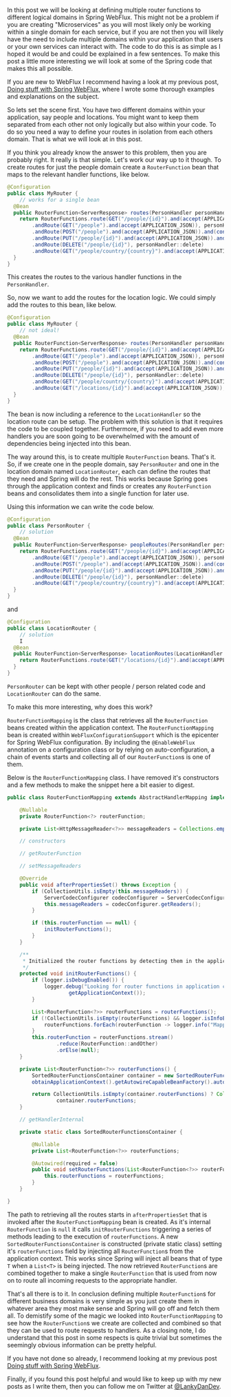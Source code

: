 In this post we will be looking at defining multiple router functions to different logical domains in Spring WebFlux. This might not be a problem if you are creating "Microservices" as you will most likely only be working within a single domain for each service, but if you are not then you will likely have the need to include multiple domains within your application that users or your own services can interact with. The code to do this is as simple as I hoped it would be and could be explained in a few sentences. To make this post a little more interesting we will look at some of the Spring code that makes this all possible.

If you are new to WebFlux I recommend having a look at my previous post, [Doing stuff with Spring WebFlux](https://lankydanblog.com/2018/03/15/doing-stuff-with-spring-webflux/), where I wrote some thorough examples and explanations on the subject.

So lets set the scene first. You have two different domains within your application, say people and locations. You might want to keep them separated from each other not only logically but also within your code. To do so you need a way to define your routes in isolation from each others domain. That is what we will look at in this post.

If you think you already know the answer to this problem, then you are probably right. It really is that simple. Let's work our way up to it though. To create routes for just the people domain create a `RouterFunction` bean that maps to the relevant handler functions, like below.
```java
@Configuration
public class MyRouter {
	// works for a single bean
  @Bean
  public RouterFunction<ServerResponse> routes(PersonHandler personHandler) {
    return RouterFunctions.route(GET("/people/{id}").and(accept(APPLICATION_JSON)), personHandler::get)
        .andRoute(GET("/people").and(accept(APPLICATION_JSON)), personHandler::all)
        .andRoute(POST("/people").and(accept(APPLICATION_JSON)).and(contentType(APPLICATION_JSON)), personHandler::post)
        .andRoute(PUT("/people/{id}").and(accept(APPLICATION_JSON)).and(contentType(APPLICATION_JSON)), personHandler::put)
        .andRoute(DELETE("/people/{id}"), personHandler::delete)
        .andRoute(GET("/people/country/{country}").and(accept(APPLICATION_JSON)), personHandler::getByCountry);
  }
}
```
This creates the routes to the various handler functions in the `PersonHandler`.

So, now we want to add the routes for the location logic. We could simply add the routes to this bean, like below.
```java
@Configuration
public class MyRouter {
	// not ideal!
  @Bean
  public RouterFunction<ServerResponse> routes(PersonHandler personHandler, LocationHandler locationHandler) {
    return RouterFunctions.route(GET("/people/{id}").and(accept(APPLICATION_JSON)), personHandler::get)
        .andRoute(GET("/people").and(accept(APPLICATION_JSON)), personHandler::all)
        .andRoute(POST("/people").and(accept(APPLICATION_JSON)).and(contentType(APPLICATION_JSON)), personHandler::post)
        .andRoute(PUT("/people/{id}").and(accept(APPLICATION_JSON)).and(contentType(APPLICATION_JSON)), personHandler::put)
        .andRoute(DELETE("/people/{id}"), personHandler::delete)
        .andRoute(GET("/people/country/{country}").and(accept(APPLICATION_JSON)), personHandler::getByCountry)
        .andRoute(GET("/locations/{id}").and(accept(APPLICATION_JSON)), locationHandler::get);
  }
}
```
The bean is now including a reference to the `LocationHandler` so the location route can be setup. The problem with this solution is that it requires the code to be coupled together. Furthermore, if you need to add even more handlers you are soon going to be overwhelmed with the amount of dependencies being injected into this bean.

The way around this, is to create multiple `RouterFunction` beans. That's it. So, if we create one in the people domain, say `PersonRouter` and one in the location domain named `LocationRouter`, each can define the routes that they need and Spring will do the rest. This works because Spring goes through the application context and finds or creates any `RouterFunction` beans and consolidates them into a single function for later use.

Using this information we can write the code below.
```java
@Configuration
public class PersonRouter {
	// solution
  @Bean
  public RouterFunction<ServerResponse> peopleRoutes(PersonHandler personHandler) {
    return RouterFunctions.route(GET("/people/{id}").and(accept(APPLICATION_JSON)), personHandler::get)
        .andRoute(GET("/people").and(accept(APPLICATION_JSON)), personHandler::all)
        .andRoute(POST("/people").and(accept(APPLICATION_JSON)).and(contentType(APPLICATION_JSON)), personHandler::post)
        .andRoute(PUT("/people/{id}").and(accept(APPLICATION_JSON)).and(contentType(APPLICATION_JSON)), personHandler::put)
        .andRoute(DELETE("/people/{id}"), personHandler::delete)
        .andRoute(GET("/people/country/{country}").and(accept(APPLICATION_JSON)), personHandler::getByCountry);
  }
}
```
and
```java
@Configuration
public class LocationRouter {
	// solution
	I
  @Bean
  public RouterFunction<ServerResponse> locationRoutes(LocationHandler locationHandler) {
    return RouterFunctions.route(GET("/locations/{id}").and(accept(APPLICATION_JSON)), locationHandler::get);
  }
}
```
`PersonRouter` can be kept with other people / person related code and `LocationRouter` can do the same.

To make this more interesting, why does this work?

`RouterFunctionMapping` is the class that retrieves all the `RouterFunction` beans created within the application context. The `RouterFunctionMapping` bean is created within `WebFluxConfigurationSupport` which is the epicenter for Spring WebFlux configuration. By including the `@EnableWebFlux` annotation on a configuration class or by relying on auto-configuration, a chain of events starts and collecting all of our `RouterFunction`s is one of them.

Below is the `RouterFunctionMapping` class. I have removed it's constructors and a few methods to make the snippet here a bit easier to digest.
```java
public class RouterFunctionMapping extends AbstractHandlerMapping implements InitializingBean {

	@Nullable
	private RouterFunction<?> routerFunction;

	private List<HttpMessageReader<?>> messageReaders = Collections.emptyList();

	// constructors

	// getRouterFunction

	// setMessageReaders

	@Override
	public void afterPropertiesSet() throws Exception {
		if (CollectionUtils.isEmpty(this.messageReaders)) {
			ServerCodecConfigurer codecConfigurer = ServerCodecConfigurer.create();
			this.messageReaders = codecConfigurer.getReaders();
		}

		if (this.routerFunction == null) {
			initRouterFunctions();
		}
	}

	/**
	 * Initialized the router functions by detecting them in the application context.
	 */
	protected void initRouterFunctions() {
		if (logger.isDebugEnabled()) {
			logger.debug("Looking for router functions in application context: " +
					getApplicationContext());
		}

		List<RouterFunction<?>> routerFunctions = routerFunctions();
		if (!CollectionUtils.isEmpty(routerFunctions) && logger.isInfoEnabled()) {
			routerFunctions.forEach(routerFunction -> logger.info("Mapped " + routerFunction));
		}
		this.routerFunction = routerFunctions.stream()
				.reduce(RouterFunction::andOther)
				.orElse(null);
	}

	private List<RouterFunction<?>> routerFunctions() {
		SortedRouterFunctionsContainer container = new SortedRouterFunctionsContainer();
		obtainApplicationContext().getAutowireCapableBeanFactory().autowireBean(container);

		return CollectionUtils.isEmpty(container.routerFunctions) ? Collections.emptyList() :
				container.routerFunctions;
	}

	// getHandlerInternal

	private static class SortedRouterFunctionsContainer {

		@Nullable
		private List<RouterFunction<?>> routerFunctions;

		@Autowired(required = false)
		public void setRouterFunctions(List<RouterFunction<?>> routerFunctions) {
			this.routerFunctions = routerFunctions;
		}
	}

}
```
The path to retrieving all the routes starts in `afterPropertiesSet` that is invoked after the `RouterFunctionMapping` bean is created. As it's internal `RouterFunction` is `null` it calls `initRouterFunctions` triggering a series of methods leading to the execution of `routerFunctions`. A new `SortedRouterFunctionsContainer` is constructed (private static class) setting it's `routerFunctions` field by injecting all `RouterFunction`s from the application context. This works since Spring will inject all beans that of type `T` when a `List<T>` is being injected. The now retrieved `RouterFunction`s are combined together to make a single `RouterFunction` that is used from now on to route all incoming requests to the appropriate handler.

That's all there is to it. In conclusion defining multiple `RouterFunction`s for different business domains is very simple as you just create them in whatever area they most make sense and Spring will go off and fetch them all. To demistify some of the magic we looked into `RouterFunctionMapping` to see how the `RouterFunction`s we create are collected and combined so that they can be used to route requests to handlers. As a closing note, I do understand that this post in some respects is quite trivial but sometimes the seemingly obvious information can be pretty helpful.

If you have not done so already, I recommend looking at my previous post [Doing stuff with Spring WebFlux](https://lankydanblog.com/2018/03/15/doing-stuff-with-spring-webflux/).

Finally, if you found this post helpful and would like to keep up with my new posts as I write them, then you can follow me on Twitter at [@LankyDanDev](https://twitter.com/LankyDanDev).